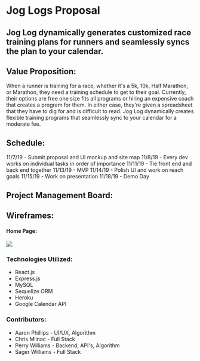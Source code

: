 # Jog Logs Proposal
## Jog Log dynamically generates customized race training plans for runners and seamlessly syncs the plan to your calendar.

## Value Proposition: 
When a runner is training for a race, whether it's a 5k, 10k, Half Marathon, or Marathon, they need a training schedule to get to their goal.  Currently, their options are free one size fits all programs or hiring an expensive coach that creates a program for them.  In either case, they're given a spreadsheet that they have to dig for and is difficult to read.  Jog Log dynamically creates flexible training programs that seamlessly sync to your calendar for a moderate fee.  

## Schedule:
11/7/19 - Submit proposal and UI mockup and site map
11/8/19 - Every dev works on individual tasks in order of importance
11/11/19 - Tie front end and back end together
11/13/19 - MVP
11/14/19 - Polish UI and work on reach goals
11/15/19 - Work on presentation
11/18/19 - Demo Day

## Project Management Board:
[](https://i.imgur.com/OHYxs2C.png)

## Wireframes:
#### Home Page:
![](https://i.imgur.com/k2veoWW.jpg)

### Technologies Utilized:
* React.js
* Express.js
* MySQL
* Sequelize ORM
* Heroku
* Google Calendar API

### Contributors:
* Aaron Phillips - UI/UX, Algorithm
* Chris Mlinac - Full Stack
* Perry Williams - Backend, API's, Algorithm
* Sager Williams - Full Stack


